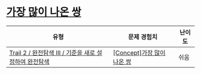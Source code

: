 # [가장 많이 나온 쌍](https://www.codetree.ai/trails/complete/curated-cards/intro-the-most-frequent-pair)

|유형|문제 경험치|난이도|
|---|---|---|
|[Trail 2 / 완전탐색 III / 기준을 새로 설정하여 완전탐색](https://www.codetree.ai/trail-info/novice-mid/)|[[Concept]가장 많이 나온 쌍](https://www.codetree.ai/trails/complete/curated-cards/intro-the-most-frequent-pair/)|쉬움|

